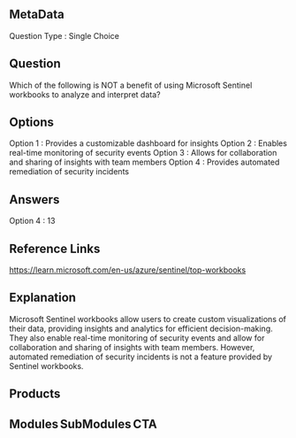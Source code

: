## MetaData
Question Type : Single Choice

## Question
Which of the following is NOT a benefit of using Microsoft Sentinel workbooks to analyze and interpret data?

## Options
Option 1 : Provides a customizable dashboard for insights
Option 2 : Enables real-time monitoring of security events
Option 3 : Allows for collaboration and sharing of insights with team members
Option 4 : Provides automated remediation of security incidents

## Answers
Option 4 : 13

## Reference Links
https://learn.microsoft.com/en-us/azure/sentinel/top-workbooks

## Explanation
Microsoft Sentinel workbooks allow users to create custom visualizations of their data, providing insights and analytics for efficient decision-making. They also enable real-time monitoring of security events and allow for collaboration and sharing of insights with team members. However, automated remediation of security incidents is not a feature provided by Sentinel workbooks.

## Products 


## Modules SubModules CTA 